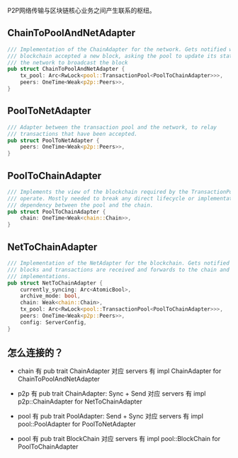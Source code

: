 P2P网络传输与区块链核心业务之间产生联系的枢纽。

## ChainToPoolAndNetAdapter

```rust
/// Implementation of the ChainAdapter for the network. Gets notified when the
/// blockchain accepted a new block, asking the pool to update its state and
/// the network to broadcast the block
pub struct ChainToPoolAndNetAdapter {
    tx_pool: Arc<RwLock<pool::TransactionPool<PoolToChainAdapter>>>,
    peers: OneTime<Weak<p2p::Peers>>,
}
```

## PoolToNetAdapter

```rust
/// Adapter between the transaction pool and the network, to relay
/// transactions that have been accepted.
pub struct PoolToNetAdapter {
    peers: OneTime<Weak<p2p::Peers>>,
}
```

## PoolToChainAdapter

```rust
/// Implements the view of the blockchain required by the TransactionPool to
/// operate. Mostly needed to break any direct lifecycle or implementation
/// dependency between the pool and the chain.
pub struct PoolToChainAdapter {
    chain: OneTime<Weak<chain::Chain>>,
}
```

## NetToChainAdapter

```rust
/// Implementation of the NetAdapter for the blockchain. Gets notified when new
/// blocks and transactions are received and forwards to the chain and pool
/// implementations.
pub struct NetToChainAdapter {
    currently_syncing: Arc<AtomicBool>,
    archive_mode: bool,
    chain: Weak<chain::Chain>,
    tx_pool: Arc<RwLock<pool::TransactionPool<PoolToChainAdapter>>>,
    peers: OneTime<Weak<p2p::Peers>>,
    config: ServerConfig,
}
```

## 怎么连接的？

* chain 有 pub trait ChainAdapter 对应 servers 有 impl ChainAdapter for ChainToPoolAndNetAdapter

* p2p 有 pub trait ChainAdapter: Sync + Send 对应 servers 有 impl p2p::ChainAdapter for NetToChainAdapter

* pool 有 pub trait PoolAdapter: Send + Sync 对应 servers 有 impl pool::PoolAdapter for PoolToNetAdapter

* pool 有 pub trait BlockChain 对应 servers 有 impl pool::BlockChain for PoolToChainAdapter





